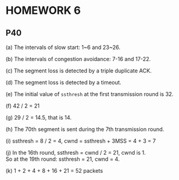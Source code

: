 # HOMEWORK 6  

## P40  

(a) The intervals of slow start: 1~6 and 23~26.  

(b) The intervals of congestion avoidance: 7-16 and 17-22.  

(c) The segment loss is detected by a triple duplicate ACK.  

(d) The segment loss is detected by a timeout.  

(e) The initial value of `ssthresh` at the first transmission round is 32.  

(f) 42 / 2 = 21  

(g) 29 / 2 = 14.5, that is 14.  

(h) The 70th segment is sent during the 7th transmission round.  

(i) ssthresh = 8 / 2 = 4,  cwnd = ssthresh + 3MSS = 4 + 3 = 7  

(j) In the 16th round, ssthresh = cwnd / 2 = 21, cwnd is 1.  
    So at the 19th round: ssthresh = 21, cwnd = 4.  
    
(k) 1 + 2 + 4 + 8 + 16 + 21 = 52 packets  

